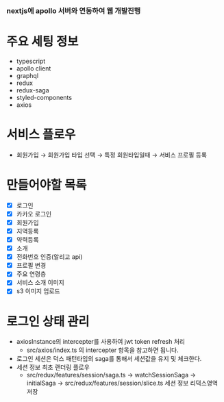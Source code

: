 ### nextjs에 apollo 서버와 연동하여 웹 개발진행

# 주요 세팅 정보
* typescript
* apollo client
* graphql
* redux
* redux-saga
* styled-components
* axios

# 서비스 플로우
* 회원가입 &#8594; 회원가입 타입 선택 &#8594; 특정 회원타입일때 &#8594; 서비스 프로필 등록

# 만들어야할 목록
- [x] 로그인
- [x] 카카오 로그인
- [x] 회원가입
- [x] 지역등록
- [x] 약력등록
- [x] 소개
- [x] 전화번호 인증(알리고 api)
- [x] 프로필 변경
- [x] 주요 연령층
- [x] 서비스 소개 이미지
- [x] s3 이미지 업로드

# 로그인 상태 관리
* axiosInstance의 intercepter를 사용하여 jwt token refresh 처리
    * src/axios/index.ts 의 intercepter 항목을 참고하면 됩니다.
* 로그인 세션은 덕스 패턴타입의 saga를 통해서 세션값을 유지 및 체크한다.
* 세션 정보 최초 랜더링 플로우
    - src/redux/features/session/saga.ts &#8594; watchSessionSaga &#8594; initialSaga &#8594; src/redux/features/session/slice.ts 세션 정보 리덕스영역 저장
